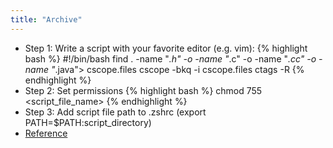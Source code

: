 ```yaml
---
title: "Archive"
---
```

* Step 1: Write a script with your favorite editor (e.g. vim):
{% highlight bash %}
#!/bin/bash
find . -name "*.h" -o -name "*.c" -o -name "*.cc"  -o -name "*.java"> cscope.files
cscope -bkq -i cscope.files
ctags -R
{% endhighlight %}
* Step 2: Set permissions
{% highlight bash %}
chmod 755 <script_file_name>
{% endhighlight %}
* Step 3: Add script file path to .zshrc (export PATH=$PATH:script_directory)
* [Reference](http://linuxcommand.org/lc3_wss0010.php)
